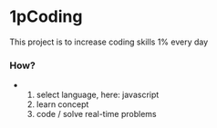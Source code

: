 # 1pCoding
This project is to increase coding skills 1% every day

### How?
- 1. select language, here: javascript
  2. learn concept
  3. code / solve real-time problems 
